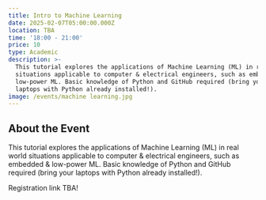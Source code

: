 ```yaml
---
title: Intro to Machine Learning
date: 2025-02-07T05:00:00.000Z
location: TBA
time: '18:00 - 21:00'
price: 10
type: Academic
description: >-
  This tutorial explores the applications of Machine Learning (ML) in real world
  situations applicable to computer & electrical engineers, such as embedded &
  low-power ML. Basic knowledge of Python and GitHub required (bring your
  laptops with Python already installed!).
image: /events/machine learning.jpg
---
```


## About the Event

This tutorial explores the applications of Machine Learning (ML) in real world situations applicable to computer & electrical engineers, such as embedded & low-power ML. Basic knowledge of Python and GitHub required (bring your laptops with Python already installed!).

Registration link TBA!
